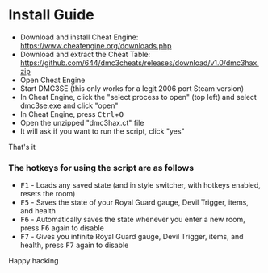 # Install Guide
- Download and install Cheat Engine: https://www.cheatengine.org/downloads.php
- Download and extract the Cheat Table: https://github.com/644/dmc3cheats/releases/download/v1.0/dmc3hax.zip
- Open Cheat Engine
- Start DMC3SE (this only works for a legit 2006 port Steam version)
- In Cheat Engine, click the "select process to open" (top left) and select dmc3se.exe and click "open"
- In Cheat Engine, press <kbd>Ctrl</kbd>+<kbd>O</kbd>
- Open the unzipped "dmc3hax.ct" file
- It will ask if you want to run the script, click "yes"

That's it

### The hotkeys for using the script are as follows
- <kbd>F1</kbd> - Loads any saved state (and in style switcher, with hotkeys enabled, resets the room)
- <kbd>F5</kbd> - Saves the state of your Royal Guard gauge, Devil Trigger, items, and health
- <kbd>F6</kbd> - Automatically saves the state whenever you enter a new room, press <kbd>F6</kbd> again to disable
- <kbd>F7</kbd> - Gives you infinite Royal Guard gauge, Devil Trigger, items, and health, press <kbd>F7</kbd> again to disable

Happy hacking
